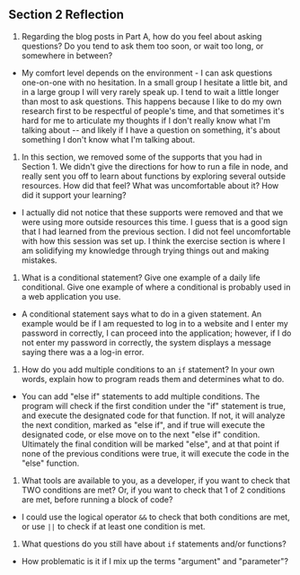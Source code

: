 ## Section 2 Reflection

1. Regarding the blog posts in Part A, how do you feel about asking questions? Do you tend to ask them too soon, or wait too long, or somewhere in between?

- My comfort level depends on the environment - I can ask questions one-on-one with no hesitation.  In a small group I hesitate a little bit, and in a large group I will very rarely speak up.  I tend to wait a little longer than most to ask questions.  This happens because I like to do my own research first to be respectful of people's time, and that sometimes it's hard for me to articulate my thoughts if I don't really know what I'm talking about -- and likely if I have a question on something, it's about something I don't know what I'm talking about.

1. In this section, we removed some of the supports that you had in Section 1. We didn't give the directions for how to run a file in node, and really sent you off to learn about functions by exploring several outside resources. How did that feel? What was uncomfortable about it? How did it support your learning?

- I actually did not notice that these supports were removed and that we were using more outside resources this time. I guess that is a good sign that I had learned from the previous section. I did not feel uncomfortable with how this session was set up.  I think the exercise section is where I am solidifying my knowledge through trying things out and making mistakes.

1. What is a conditional statement? Give one example of a daily life conditional. Give one example of where a conditional is probably used in a web application you use.

- A conditional statement says what to do in a given statement.  An example would be if I am requested to log in to a website and I enter my password in correctly, I can proceed into the application; however, if I do not enter my password in correctly, the system displays a message saying there was a a log-in error.

1. How do you add multiple conditions to an `if` statement? In your own words, explain how to program reads them and determines what to do.

- You can add "else if" statements to add multiple conditions.  The program will check if the first condition under the "if" statement is true, and execute the designated code for that function.  If not, it will analyze the next condition, marked as "else if", and if true will execute the designated code, or else move on to the next "else if" condition. Ultimately the final condition will be marked "else", and at that point if none of the previous conditions were true, it will execute the code in the "else" function.  

1. What tools are available to you, as a developer, if you want to check that TWO conditions are met? Or, if you want to check that 1 of 2 conditions are met, before running a block of code?

- I could use the logical operator `&&` to check that both conditions are met, or use `||` to check if at least one condition is met.

1. What questions do you still have about `if` statements and/or functions?

- How problematic is it if I mix up the terms "argument" and "parameter"?
